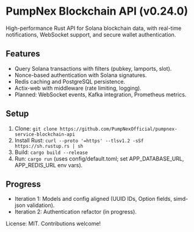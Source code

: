 # PumpNex Blockchain API (v0.24.0)

High-performance Rust API for Solana blockchain data, with real-time notifications, WebSocket support, and secure wallet authentication.

## Features
- Query Solana transactions with filters (pubkey, lamports, slot).
- Nonce-based authentication with Solana signatures.
- Redis caching and PostgreSQL persistence.
- Actix-web with middleware (rate limiting, logging).
- Planned: WebSocket events, Kafka integration, Prometheus metrics.

## Setup
1. Clone: `git clone https://github.com/PumpNexOfficial/pumpnex-service-blockchain-api`
2. Install Rust: `curl --proto '=https' --tlsv1.2 -sSf https://sh.rustup.rs | sh`
3. Build: `cargo build --release`
4. Run: `cargo run` (uses config/default.toml; set APP_DATABASE_URL, APP_REDIS_URL env vars).

## Progress
- Iteration 1: Models and config aligned (UUID IDs, Option<i64> fields, simd-json validation).
- Iteration 2: Authentication refactor (in progress).

License: MIT. Contributions welcome!
